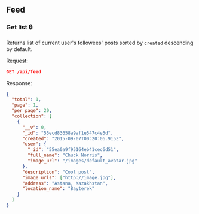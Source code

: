 ## Feed

### Get list :lock:

Returns list of current user's followees' posts sorted by `created` descending by default.

Request:
```json
GET /api/feed
```

Response:
```json
{
  "total": 1,
  "page": 1,
  "per_page": 20,
  "collection": [
    {
      "__v": 0,
      "_id": "55ecd83658a9af1e547c4e5d",
      "created": "2015-09-07T00:20:06.915Z",
      "user": {
        "_id": "55ea0a9f95164eb41cec6d51",
        "full_name": "Chuck Norris",
        "image_url": "/images/default_avatar.jpg"
      },
      "description": "Cool post",
      "image_urls": ["http://image.jpg"],
      "address": "Astana, Kazakhstan",
      "location_name": "Bayterek"
    }
  ]
}
```

